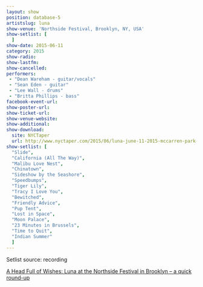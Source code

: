 ```yaml
---
layout: show
position: database-5
artistslug: luna
show-venue: 'Northside Festival, Brooklyn, NY, USA'
show-setlist: [
  ]
show-date: 2015-06-11
category: 2015
show-radio:
show-lastfm:
show-cancelled:
performers:
 - "Dean Wareham - guitar/vocals"
 - "Sean Eden - guitar"
 - "Lee Wall - drums"
 - "Britta Phillips - bass"
facebook-event-url:
show-poster-url:
show-ticket-url:
show-venue-website:
show-additional:
show-download:
  site: NYCTaper
  url: http://www.nyctaper.com/2015/06/luna-june-11-2015-mccarren-park-northside-fest-flacmp3streaming/comment-page-1/
show-setlist: [
  "Slide",
  "California (All The Way)",
  "Malibu Love Nest",
  "Chinatown",
  "Sideshow by the Seashore",
  "Speedbumps",
  "Tiger Lily",
  "Tracy I Love You",
  "Bewitched",
  "Friendly Advice",
  "Pup Tent",
  "Lost in Space",
  "Moon Palace",
  "23 Minutes in Brussels",
  "Time to Quit",
  "Indian Summer"
  ]
---
```


Setlist source: recording

[A Head Full of Wishes: Luna at the Northside Festival in Brooklyn – a quick round-up](/2015/06/17/luna-at-the-northside-festival-in-brooklyn-a-quick-round-up/)
